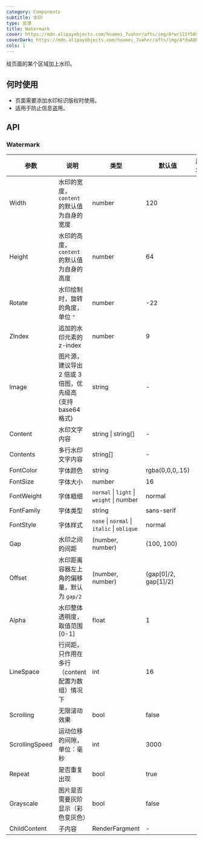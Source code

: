 ```yaml
---
category: Components
subtitle: 水印
type: 反馈
title: Watermark
cover: https://mdn.alipayobjects.com/huamei_7uahnr/afts/img/A*wr1ISY50SyYAAAAAAAAAAAAADrJ8AQ/original
coverDark: https://mdn.alipayobjects.com/huamei_7uahnr/afts/img/A*duAQQbjHlHQAAAAAAAAAAAAADrJ8AQ/original
cols: 1
---
```


给页面的某个区域加上水印。

## 何时使用

- 页面需要添加水印标识版权时使用。
- 适用于防止信息盗用。


## API

### Watermark

| 参数 | 说明 | 类型 | 默认值 | 版本 |
| --- | --- | --- | --- | --- |
| Width | 水印的宽度，`content` 的默认值为自身的宽度 | number | 120 |  |
| Height | 水印的高度，`content` 的默认值为自身的高度 | number | 64 |  |
| Rotate | 水印绘制时，旋转的角度，单位 `°` | number | -22 |  |
| ZIndex | 追加的水印元素的 z-index | number | 9 |  |
| Image | 图片源，建议导出 2 倍或 3 倍图，优先级高 (支持 base64 格式) | string | - |  |
| Content | 水印文字内容 | string \| string[] | - |  |
| Contents | 多行水印文字内容 | string[] | - |  |
| FontColor | 字体颜色 | string | rgba(0,0,0,.15) |  |
| FontSize | 字体大小 | number | 16 |  |
| FontWeight | 字体粗细 | `normal` \| `light` \| `weight` \| number | normal |  |
| FontFamily | 字体类型 | string | sans-serif |  |
| FontStyle | 字体样式 | `none` \| `normal` \| `italic` \| `oblique` | normal |  |
| Gap | 水印之间的间距 | \(number, number\) | \(100, 100\) |  |
| Offset | 水印距离容器左上角的偏移量，默认为 `gap/2` | \(number, number\) | \(gap\[0\]/2, gap\[1\]/2\) |  |
| Alpha | 水印整体透明度，取值范围 [0-1] | float | 1 | |
| LineSpace | 行间距，只作用在多行（content 配置为数组）情况下 | int | 16 | |
| Scrolling | 	无限滚动效果 | bool | false |  |
| ScrollingSpeed | 运动位移的间隙，单位：毫秒 | int | 3000 |  |
| Repeat | 是否重复出现 | bool | true | |
| Grayscale | 图片是否需要灰阶显示（彩色变灰色） | bool | false |  |
| ChildContent | 子内容 | RenderFargment | - |  |

